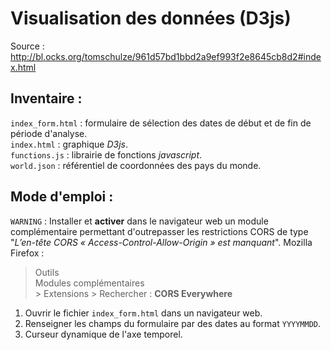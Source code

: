 # Visualisation des données (D3js)
Source : http://bl.ocks.org/tomschulze/961d57bd1bbd2a9ef993f2e8645cb8d2#index.html

## Inventaire :  
`index_form.html` : formulaire de sélection des dates de début et de fin de période d'analyse.  
`index.html` : graphique _D3js_.  
`functions.js` : librairie de fonctions _javascript_.  
`world.json` : référentiel de coordonnées des pays du monde.  

## Mode d'emploi :  
`WARNING` : Installer et **activer** dans le navigateur web un module complémentaire permettant d'outrepasser les restrictions CORS de type "*L’en-tête CORS « Access-Control-Allow-Origin » est manquant*".
Mozilla Firefox :
> Outils  
  > Modules complémentaires  
    > Extensions
      > Rechercher : **CORS Everywhere**
1. Ouvrir le fichier `index_form.html` dans un navigateur web.
2. Renseigner les champs du formulaire par des dates au format `YYYYMMDD`.
3. Curseur dynamique de l'axe temporel.
